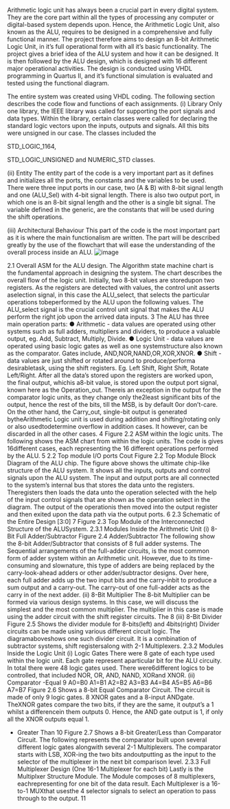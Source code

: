 Arithmetic logic unit has always been a crucial part in every digital system. They are the core part
within all the types of processing any computer or digital-based system depends upon. Hence, the
Arithmetic Logic Unit, also known as the ALU, requires to be designed in a comprehensive and fully
functional manner. The project therefore aims to design an 8-bit Arithmetic Logic Unit, in it’s full
operational form with all it’s basic functionality. The project gives a brief idea of the ALU system and how it
can be designed. It is then followed by the ALU design, which is designed with 16 different major
operational activities. The design is conducted using VHDL programming in Quartus II, and it’s functional
simulation is evaluated and tested using the functional diagram.


The entire system was created using VHDL coding. The following section describes the code flow and functions of each assignments.
(i) Library
Only one library, the IEEE library was called for supporting the port signals and data types.
Within the library, certain classes were called for declaring the standard logic vectors upon the
inputs, outputs and signals. All this bits were unsigned in our case. The classes included the


STD_LOGIC_1164,


STD_LOGIC_UNSIGNED and NUMERIC_STD classes. 


(ii) Entity
The entity part of the code is a very important part as it defines and initializes all the ports, the constants and the variables to be used. There were three input ports in our case, two (A & B)
with 8-bit signal length and one (ALU_Sel) with 4-bit signal length. There is also two output port, in which one is an 8-bit signal length and the other is a single bit signal. The variable
defined in the generic, are the constants that will be used during the shift operations.


(iii) Architectural Behaviour
This part of the code is the most important part as it is where the main functionalism are written. The part will be described greatly by the use of the flowchart that will ease the
understanding of the overall process inside an ALU.
![image](https://github.com/NawshinRaf/Digital-Logic-Circuits/assets/43382522/d6bb14ac-ab1d-4d7d-922b-d9e9f2c734c0)


2.1 Overall ASM for the ALU design.
The Algorithm state machine chart is the fundamental approach in designing the system. The chart
describes the overall flow of the logic unit. Initially, two 8-bit values are storedupon two registers. As the
registers are detected with values, the control unit asserts aselection signal, in this case the ALU_select,
that selects the particular operations tobeperformed by the ALU upon the following values. The
ALU_select signal is the crucial control unit signal that makes the ALU perform the right job upon the
arrived data inputs.
3
The ALU has three main operation parts:
● Arithmetic - data values are operated using other systems such as full adders, multipliers and
dividers, to produce a valuable output, eg. Add, Subtract, Multiply, Divide.
● Logic Unit - data values are operated using basic logic gates as well as one systemstructure also
known as the comparator. Gates include, AND,NOR,NAND,OR,XOR,XNOR.
● Shift - data values are just shifted or rotated around to produce/performa desirabletask, using the
shift registers. Eg. Left Shift, Right Shift, Rotate Left/Right.
After all the data’s stored upon the registers are worked upon, the final output, whichis a8-bit value, is
stored upon the output port signal, known here as the Operation_out. Thereis an exception in the output for
the comparator logic units, as they change only the2least significant bits of the output, hence the rest of the
bits, till the MSB, is by default 0or don’t-care. On the other hand, the Carry_out, single-bit output is
generated bytheArithmetic Logic unit is used during addition and shifting/rotating only or also
usedtodetermine overflow in addition cases. It however, can be discarded in all the other cases.
4
Figure 2.2 ASM within the logic units.
The following shows the ASM chart from within the logic units. The code is gives 16different cases,
each representing the 16 different operations performed by the ALU.
5
2.2 Top module I/O ports
Cout
Figure 2.2 Top Module Block Diagram of the ALU chip.
The figure above shows the ultimate chip-like structure of the ALU system. It shows all the inputs, outputs
and control signals upon the ALU system. The input and output ports are all connected to the system’s
internal bus that stores the data unto the registers. Theregisters then loads the data unto the operation
selected with the help of the input control signals that are shown as the operation select in the diagram. The
output of the operationis then moved into the output register and then exited upon the data path via the
output ports.
6
2.3 Schematic of the Entire Design
[3:0]
7
Figure 2.3 Top Module of the Interconnected Structure of the ALUSystem.
2.3.1 Modules Inside the Arithmetic Unit
(i) 8-Bit Full Adder/Subtractor
Figure 2.4 Adder/Subtractor
The following show the 8-bit Adder/Subtractor that consists of 8 full adder systems. The Sequential
arrangements of the full-adder circuits, is the most common form of adder system within an Arithmetic
unit. However, due to its time-consuming and slownature, this type of adders are being replaced by the
carry-look-ahead adders or other adder/subtractor designs. Over here, each full adder adds up the two
input bits and the carry-inbit to produce a sum output and a carry-out. The carry-out of one full-adder acts
as the carry in of the next adder.
(ii) 8-Bit Multiplier
The 8-bit Multiplier can be formed via various design systems. In this case, we will discuss the simplest
and the most common multiplier. The multiplier in this case is made using the adder circuit with the shift
register circuits. The
8
(iii) 8-Bit Divider
Figure 2.5 Shows the divider module for 8-bits(left) and 4bits(right) Divider circuits
can be made using various different circuit logic. The diagramaboveshows one such divider
circuit. It is a combination of subtractor systems, shift registersalong with 2-1 Multiplexers.
2.3.2 Modules Inside the Logic Unit
(i) Logic Gates
There were 8 gate of each type used within the logic unit. Each gate represent aparticular bit for the ALU
circuity. In total there were 48 logic gates used. There were6different logics to be controlled, that
included NOR, OR, AND, NAND, XORand XNOR.
(ii) Comparator
-Equal
9
A0=B0
A1=B1
A2=B2
A3=B3
A4=B4
A5=B5
A6=B6
A7=B7
Figure 2.6 Shows a 8-bit Equal Comparator Circuit.
The circuit is made of only 9 logic gates. 8 XNOR gates and a 8-input ANDgate. TheXNOR
gates compare the two bits, if they are the same, it output’s a 1 whilst a differencein them outputs
0. Hence, the AND gate output is 1, if only all the XNOR outputs equal 1.
- Greater Than
10
Figure 2.7 Shows a 8-bit Greater/Less than Comparator Circuit.
The following represents the comparator built upon several different logic gates alongwith several 2-1
Multiplexers. The comparator starts with LSB, XOR-ing the two bits andoutputting as the input to the
selector of the multiplexer in the next bit comparison level.
2.3.3 Full Multiplexer Design (One 16-1 Multiplexer for each bit) Lastly is the Multiplxer
Structure Module. The Module composes of 8 multiplexers, eachrepresenting for one bit of the
data result. Each Multiplexer is a 16-to-1 MUXthat usesthe 4 selector signals to select an
operation to pass through to the output.
11
